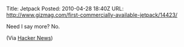 Title:  Jetpack
Posted: 2010-04-28 18:40Z
URL:    http://www.gizmag.com/first-commercially-available-jetpack/14423/

Need I say more? No.

(Via [Hacker News][1])

  [1]: http://news.ycombinator.com/item?id=1297765